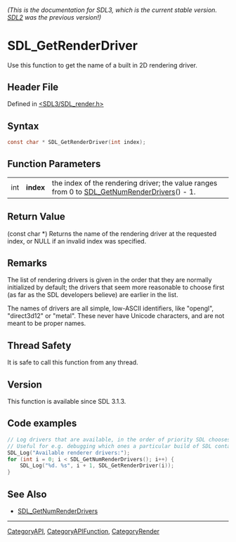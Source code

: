 ###### (This is the documentation for SDL3, which is the current stable version. [SDL2](https://wiki.libsdl.org/SDL2/) was the previous version!)
# SDL_GetRenderDriver

Use this function to get the name of a built in 2D rendering driver.

## Header File

Defined in [<SDL3/SDL_render.h>](https://github.com/libsdl-org/SDL/blob/main/include/SDL3/SDL_render.h)

## Syntax

```c
const char * SDL_GetRenderDriver(int index);
```

## Function Parameters

|     |           |                                                                                                                         |
| --- | --------- | ----------------------------------------------------------------------------------------------------------------------- |
| int | **index** | the index of the rendering driver; the value ranges from 0 to [SDL_GetNumRenderDrivers](SDL_GetNumRenderDrivers)() - 1. |

## Return Value

(const char *) Returns the name of the rendering driver at the requested
index, or NULL if an invalid index was specified.

## Remarks

The list of rendering drivers is given in the order that they are normally
initialized by default; the drivers that seem more reasonable to choose
first (as far as the SDL developers believe) are earlier in the list.

The names of drivers are all simple, low-ASCII identifiers, like "opengl",
"direct3d12" or "metal". These never have Unicode characters, and are not
meant to be proper names.

## Thread Safety

It is safe to call this function from any thread.

## Version

This function is available since SDL 3.1.3.

## Code examples

```c
// Log drivers that are available, in the order of priority SDL chooses them.
// Useful for e.g. debugging which ones a particular build of SDL contains.
SDL_Log("Available renderer drivers:");
for (int i = 0; i < SDL_GetNumRenderDrivers(); i++) {
    SDL_Log("%d. %s", i + 1, SDL_GetRenderDriver(i));
}
```

## See Also

- [SDL_GetNumRenderDrivers](SDL_GetNumRenderDrivers)

----
[CategoryAPI](CategoryAPI), [CategoryAPIFunction](CategoryAPIFunction), [CategoryRender](CategoryRender)

